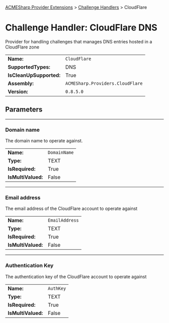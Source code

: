 ﻿[ACMESharp Provider Extensions](../) > [Challenge Handlers](./) > CloudFlare

# Challenge Handler: CloudFlare DNS

Provider for handling challenges that manages DNS entries hosted in a CloudFlare zone

| | |
|-|-|
| **Name:** | `CloudFlare`
| **SupportedTypes:** | DNS
| **IsCleanUpSupported:** | True
| **Assembly:** | `ACMESharp.Providers.CloudFlare`
| **Version:** | `0.8.5.0`

## Parameters
---
### Domain name

The domain name to operate against.

| | |
|-|-|
| **Name:**          | `DomainName`
| **Type:**          | TEXT
| **IsRequired:**    | True
| **IsMultiValued:** | False

---
### Email address

The email address of the CloudFlare account to operate against

| | |
|-|-|
| **Name:**          | `EmailAddress`
| **Type:**          | TEXT
| **IsRequired:**    | True
| **IsMultiValued:** | False

---
### Authentication Key

The authentication key of the CloudFlare account to operate against

| | |
|-|-|
| **Name:**          | `AuthKey`
| **Type:**          | TEXT
| **IsRequired:**    | True
| **IsMultiValued:** | False


